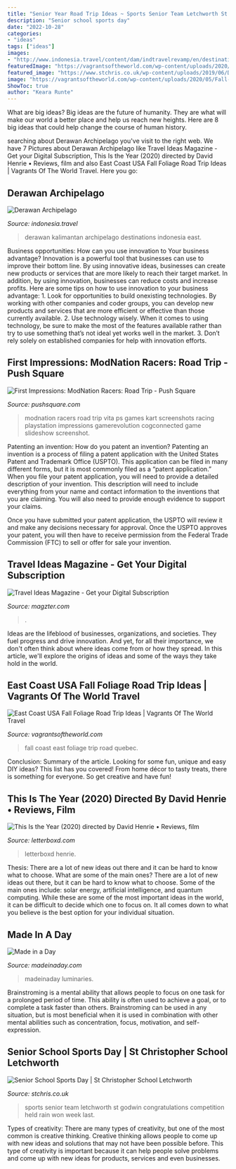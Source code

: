 ```yaml
---
title: "Senior Year Road Trip Ideas ~ Sports Senior Team Letchworth St Godwin Congratulations Competition Held Rain Won Week Last"
description: "Senior school sports day"
date: "2022-10-28"
categories:
- "ideas"
tags: ["ideas"]
images:
- "http://www.indonesia.travel/content/dam/indtravelrevamp/en/destinations/kalimantan/east-kalimantan/derawan-archipelago/3a03465b3135fbaccc68888bd6c4c1f8f530d9ce-83ea4.jpg/_jcr_content/renditions/cq5dam.web.1280.1280.jpeg"
featuredImage: "https://vagrantsoftheworld.com/wp-content/uploads/2020/05/Fall-in-Quebec-720x405.jpg"
featured_image: "https://www.stchris.co.uk/wp-content/uploads/2019/06/D9Be3mCXUAEWB0A.jpg"
image: "https://vagrantsoftheworld.com/wp-content/uploads/2020/05/Fall-in-Quebec-720x405.jpg"
ShowToc: true
author: "Keara Runte"
---
```



What are big ideas?
Big ideas are the future of humanity. They are what will make our world a better place and help us reach new heights. Here are 8 big ideas that could help change the course of human history.

	

		
searching about Derawan Archipelago you've visit to the right web. We have 7 Pictures about Derawan Archipelago like Travel Ideas Magazine - Get your Digital Subscription, ‎This Is the Year (2020) directed by David Henrie • Reviews, film and also East Coast USA Fall Foliage Road Trip Ideas | Vagrants Of The World Travel. Here you go:
		
    
## Derawan Archipelago

<img loading=lazy src="http://www.indonesia.travel/content/dam/indtravelrevamp/en/destinations/kalimantan/east-kalimantan/derawan-archipelago/3a03465b3135fbaccc68888bd6c4c1f8f530d9ce-83ea4.jpg/_jcr_content/renditions/cq5dam.web.1280.1280.jpeg" onerror="this.onerror=null;this.src='https://tse4.mm.bing.net/th?id=OIP.606rh3F5FNKRuo69VRuj5AHaDP&amp;pid=15.1';" alt="Derawan Archipelago">

_Source: indonesia.travel_

>derawan kalimantan archipelago destinations indonesia east. 

	

Business opportunities: How can you use innovation to Your business advantage?
Innovation is a powerful tool that businesses can use to improve their bottom line. By using innovative ideas, businesses can create new products or services that are more likely to reach their target market. In addition, by using innovation, businesses can reduce costs and increase profits. Here are some tips on how to use innovation to your business advantage: 1. Look for opportunities to build onexisting technologies. By working with other companies and coder groups, you can develop new products and services that are more efficient or effective than those currently available. 2. Use technology wisely. When it comes to using technology, be sure to make the most of the features available rather than try to use something that’s not ideal yet works well in the market. 3. Don’t rely solely on established companies for help with innovation efforts.

    
## First Impressions: ModNation Racers: Road Trip - Push Square

<img loading=lazy src="http://images.pushsquare.com/news/2011/12/first_impressions_modnation_racers_road_trip/large.jpg" onerror="this.onerror=null;this.src='https://tse1.mm.bing.net/th?id=OIP.pKrMEjC-DlYyr27TiYOu2QHaEK&amp;pid=15.1';" alt="First Impressions: ModNation Racers: Road Trip - Push Square">

_Source: pushsquare.com_

>modnation racers road trip vita ps games kart screenshots racing playstation impressions gamerevolution cogconnected game slideshow screenshot. 

	

Patenting an invention: How do you patent an invention?
Patenting an invention is a process of filing a patent application with the United States Patent and Trademark Office (USPTO). This application can be filed in many different forms, but it is most commonly filed as a “patent application.”
When you file your patent application, you will need to provide a detailed description of your invention. This description will need to include everything from your name and contact information to the inventions that you are claiming. You will also need to provide enough evidence to support your claims.

Once you have submitted your patent application, the USPTO will review it and make any decisions necessary for approval. Once the USPTO approves your patent, you will then have to receive permission from the Federal Trade Commission (FTC) to sell or offer for sale your invention.

    
## Travel Ideas Magazine - Get Your Digital Subscription

<img loading=lazy src="https://files.magzter.com/resize/magazine/1448887952/1571747026/view/3.jpg" onerror="this.onerror=null;this.src='https://tse1.mm.bing.net/th?id=OIP.00oBadPx9bciho-JqE-XYQHaJv&amp;pid=15.1';" alt="Travel Ideas Magazine - Get your Digital Subscription">

_Source: magzter.com_

>. 

	

Ideas are the lifeblood of businesses, organizations, and societies. They fuel progress and drive innovation. And yet, for all their importance, we don't often think about where ideas come from or how they spread. In this article, we'll explore the origins of ideas and some of the ways they take hold in the world.

    
## East Coast USA Fall Foliage Road Trip Ideas | Vagrants Of The World Travel

<img loading=lazy src="https://vagrantsoftheworld.com/wp-content/uploads/2020/05/Fall-in-Quebec-720x405.jpg" onerror="this.onerror=null;this.src='https://tse4.mm.bing.net/th?id=OIP.ZfsXOhdTeJ9NWEWw0TxYNAHaEK&amp;pid=15.1';" alt="East Coast USA Fall Foliage Road Trip Ideas | Vagrants Of The World Travel">

_Source: vagrantsoftheworld.com_

>fall coast east foliage trip road quebec. 

	

Conclusion: Summary of the article.
Looking for some fun, unique and easy DIY ideas? This list has you covered! From home décor to tasty treats, there is something for everyone. So get creative and have fun!

    
## ‎This Is The Year (2020) Directed By David Henrie • Reviews, Film

<img loading=lazy src="https://a.ltrbxd.com/resized/film-poster/4/6/1/3/8/0/461380-this-is-the-year-0-230-0-345-crop.jpg?k=007ef06309" onerror="this.onerror=null;this.src='https://tse3.mm.bing.net/th?id=OIP.0L8MOUkg9_NV9Po1_HvJqAAAAA&amp;pid=15.1';" alt="‎This Is the Year (2020) directed by David Henrie • Reviews, film">

_Source: letterboxd.com_

>letterboxd henrie. 

	

Thesis: There are a lot of new ideas out there and it can be hard to know what to choose. What are some of the main ones?
There are a lot of new ideas out there, but it can be hard to know what to choose. Some of the main ones include: solar energy, artificial intelligence, and quantum computing. While these are some of the most important ideas in the world, it can be difficult to decide which one to focus on. It all comes down to what you believe is the best option for your individual situation.

    
## Made In A Day

<img loading=lazy src="https://madeinaday.com/wp-content/uploads/2018/10/Pumpkin-home.jpg" onerror="this.onerror=null;this.src='https://tse4.mm.bing.net/th?id=OIP.FSW5k3MBFv8LJyy9QLOK8wHaLH&amp;pid=15.1';" alt="Made in a Day">

_Source: madeinaday.com_

>madeinaday luminaries. 

	

Brainstroming is a mental ability that allows people to focus on one task for a prolonged period of time. This ability is often used to achieve a goal, or to complete a task faster than others. Brainstroming can be used in any situation, but is most beneficial when it is used in combination with other mental abilities such as concentration, focus, motivation, and self-expression.

    
## Senior School Sports Day | St Christopher School Letchworth

<img loading=lazy src="https://www.stchris.co.uk/wp-content/uploads/2019/06/D9Be3mCXUAEWB0A.jpg" onerror="this.onerror=null;this.src='https://tse1.mm.bing.net/th?id=OIP.zniOF1YjV-tPAtWYAxiv-wHaJ4&amp;pid=15.1';" alt="Senior School Sports Day | St Christopher School Letchworth">

_Source: stchris.co.uk_

>sports senior team letchworth st godwin congratulations competition held rain won week last. 

	

Types of creativity:
There are many types of creativity, but one of the most common is creative thinking. Creative thinking allows people to come up with new ideas and solutions that may not have been possible before. This type of creativity is important because it can help people solve problems and come up with new ideas for products, services and even businesses.

